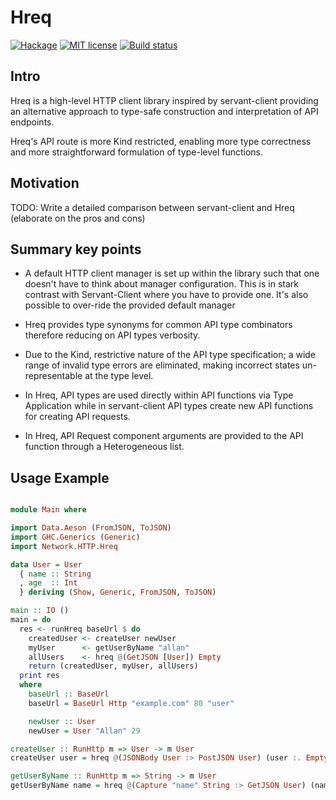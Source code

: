 # Hreq

[![Hackage](https://img.shields.io/hackage/v/hreq.svg?logo=haskell)](https://hackage.haskell.org/package/hreq)
[![MIT license](https://img.shields.io/badge/license-MIT-blue.svg)](LICENSE)
[![Build status](https://img.shields.io/travis/epicallan/hreq.svg?logo=travis)](https://travis-ci.org/epicallan/hreq)

## Intro

Hreq is a high-level HTTP client library inspired by servant-client providing an alternative approach to type-safe construction and interpretation of API endpoints.

Hreq's API route is more Kind restricted, enabling more type correctness and more straightforward formulation of type-level functions.

##  Motivation

TODO: Write a detailed comparison between servant-client and Hreq (elaborate on the pros and cons)

Summary key points
-----------------
 - A default HTTP client manager is set up within the library such that one doesn't have to think about manager configuration. This is in stark contrast with Servant-Client where you have to provide one. It's also possible to over-ride the provided default manager

 - Hreq provides type synonyms for common API type combinators therefore reducing on API types verbosity.

 - Due to the Kind, restrictive nature of the API type specification; a wide range of invalid type errors are eliminated, making incorrect states un-representable at the type level.

 - In Hreq, API types are used directly within API functions via Type Application while in servant-client API types create new API functions for creating API requests.

 - In Hreq, API Request component arguments are provided to the API function through a Heterogeneous list.

## Usage Example


```haskell

module Main where

import Data.Aeson (FromJSON, ToJSON)
import GHC.Generics (Generic)
import Network.HTTP.Hreq

data User = User
  { name :: String
  , age  :: Int
  } deriving (Show, Generic, FromJSON, ToJSON)

main :: IO ()
main = do
  res <- runHreq baseUrl $ do
    createdUser <- createUser newUser
    myUser      <- getUserByName "allan"
    allUsers    <- hreq @(GetJSON [User]) Empty
    return (createdUser, myUser, allUsers)
  print res
  where
    baseUrl :: BaseUrl
    baseUrl = BaseUrl Http "example.com" 80 "user"

    newUser :: User
    newUser = User "Allan" 29

createUser :: RunHttp m => User -> m User
createUser user = hreq @(JSONBody User :> PostJSON User) (user :. Empty)

getUserByName :: RunHttp m => String -> m User
getUserByName name = hreq @(Capture "name" String :> GetJSON User) (name  :. Empty)

```

